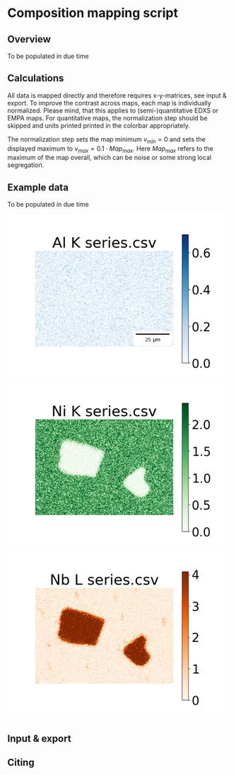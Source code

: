 # Composition mapping script
## Overview
To be populated in due time


## Calculations
All data is mapped directly and therefore requires x-y-matrices, see input & export.
To improve the contrast across maps, each map is individually normalized. Please mind, that this applies to (semi-)quantitative EDXS or EMPA maps.
For quantitative maps, the normalization step should be skipped and units printed printed in the colorbar appropriately.

The normalization step sets the map minimum $v_{min} = 0$ and sets the displayed maximum to $v_{max} = 0.1 \cdot Map_{max}$.
Here $Map_{max}$ refers to the maximum of the map overall, which can be noise or some strong local segregation.


## Example data
To be populated in due time

![Al composition map of example data (export).](https://github.com/FelixTheTBone/composition_mapping/blob/main/export/Al%20K%20series.png)
![Ni composition map of example data (export).](https://github.com/FelixTheTBone/composition_mapping/blob/main/export/Ni%20K%20series.png)
![Nb composition map of example data (export).](https://github.com/FelixTheTBone/composition_mapping/blob/main/export/Nb%20L%20series.png)


## Input & export


## Citing

